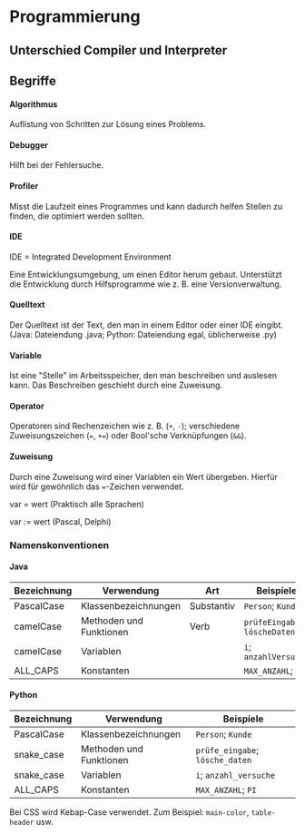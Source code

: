 # Programmierung

## Unterschied Compiler und Interpreter

## Begriffe

#### Algorithmus

Auflistung von Schritten zur Lösung eines Problems.

#### Debugger

Hilft bei der Fehlersuche.

#### Profiler

Misst die Laufzeit eines Programmes und kann dadurch helfen Stellen zu finden, die optimiert werden sollten.

#### IDE

IDE = Integrated Development Environment

Eine Entwicklungsumgebung, um einen Editor herum gebaut. Unterstützt die Entwicklung durch Hilfsprogramme wie z. B. eine Versionverwaltung.

#### Quelltext

Der Quelltext ist der Text, den man in einem Editor oder einer IDE eingibt. (Java: Dateiendung .java; Python: Dateiendung egal, üblicherweise .py)

#### Variable

Ist eine "Stelle" im Arbeitsspeicher, den man beschreiben und auslesen kann. Das Beschreiben geschieht durch eine Zuweisung.

#### Operator

Operatoren sind Rechenzeichen wie z. B. (`+`, `-`); verschiedene Zuweisungszeichen (`=`, `+=`) oder Bool'sche Verknüpfungen (`&&`).

#### Zuweisung

Durch eine Zuweisung wird einer Variablen ein Wert übergeben. Hierfür wird für gewöhnlich das `=`-Zeichen verwendet.

var = wert (Praktisch alle Sprachen)

var := wert (Pascal, Delphi)

### Namenskonventionen

#### Java

|Bezeichnung|Verwendung|Art|Beispiele|
|-|-|-|-|
|PascalCase|Klassenbezeichnungen|Substantiv|`Person`; `Kunde`|
|camelCase|Methoden und Funktionen|Verb|`prüfeEingabe`; `löscheDaten`|
|camelCase|Variablen||`i`; `anzahlVersuche`|
|ALL_CAPS|Konstanten||`MAX_ANZAHL`; `PI`|

#### Python

|Bezeichnung|Verwendung|Beispiele|
|-|-|-|
|PascalCase|Klassenbezeichnungen|`Person`; `Kunde`|
|snake_case|Methoden und Funktionen|`prüfe_eingabe`; `lösche_daten`|
|snake_case|Variablen|`i`; `anzahl_versuche`|
|ALL_CAPS|Konstanten|`MAX_ANZAHL`; `PI`|

Bei CSS wird Kebap-Case verwendet. Zum Beispiel: `main-color`, `table-header` usw.
